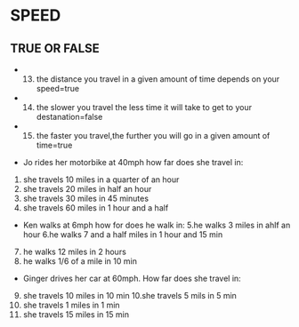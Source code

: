 # SPEED

## TRUE OR FALSE 
* 13. the distance you travel in a given amount of time depends on your speed=true
* 14. the slower you travel the less time it will take to get to your destanation=false
* 15. the faster you travel,the further you will go in a given amount of time=true

* Jo rides her motorbike at 40mph how far does she travel in:
1. she travels 10 miles in a quarter of an hour
2. she travels 20 miles in half an hour
3. she travels 30 miles in 45 minutes
4. she travels 60 miles in 1 hour and a half 

* Ken walks at 6mph how for does he walk in:
5.he walks 3 miles in ahlf an hour
6.he walks 7 and a half miles in 1 hour and 15 min
7. he walks 12 miles in 2 hours
8. he walks 1/6 of a mile in 10 min

* Ginger drives her car at 60mph. How far does she travel in:
9. she travels 10 miles in 10 min
10.she travels 5 mils in 5 min
11. she travels 1 miles in 1 min
12. she travels 15 miles in 15 min
